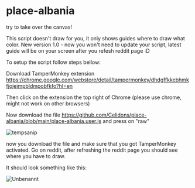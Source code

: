 # place-albania
try to take over the canvas!

This script doesn't draw for you, it only shows guides where to draw what color. New version 1.0 - now you won't need to update your script, latest guide will be on your screen after you refesh reddit page :D

To setup the script follow steps bellow:

Download TamperMonkey extension https://chrome.google.com/webstore/detail/tampermonkey/dhdgffkkebhmkfjojejmpbldmpobfkfo?hl=en

Then click on the extension the top right of Chrome (please use chrome, might not work on other browsers)

Now download the file https://github.com/Celidons/place-albania/blob/main/place-albania.user.js
and press on 
"raw"

![tempsanip](https://user-images.githubusercontent.com/102899724/161423810-16113ee8-ed91-4722-95d3-a3c1c7bc07c1.png)

now you download the file and make sure that you got TamperMonkey activated.
Go on reddit, after refreshing the reddit page you should see where you have to draw.

It should look something like this:

![Unbenannt](https://user-images.githubusercontent.com/102899724/161423193-75edc7c5-7306-4cbe-97c1-4b3ef914c18f.PNG)

